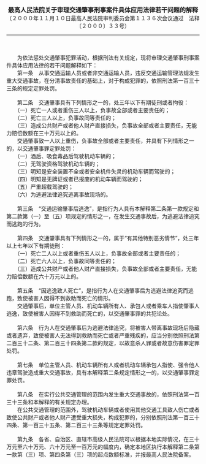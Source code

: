 <div id="div_content"><font color="#760026"></font> <p align="center"><b><font style="font-size:16px;" class="MTitle">最高人民法院关于审理交通肇事刑事案件具体应用法律若干问题的解释<br></font></b><font style="font-size:14px;">
（２０００年１１月１０日最高人民法院审判委员会第１１３６次会议通过　法释〔２０００〕３３号）</font></p><hr color="red"><br>
<br>
　　为依法惩处交通肇事犯罪活动，根据刑法有关规定，现将审理交通肇事刑事案件具体应用法律的若干问题解释如下：<br>
<font class="TiaoNoA">　　第一条</font>　从事交通运输人员或者非交通运输人员，违反交通运输管理法规发生重大交通事故，在分清事故责任的基础上，对于构成犯罪的，依照刑法第一百三十三条的规定定罪处罚。<br>
<br><font class="TiaoNoA">　　第二条</font>　交通肇事具有下列情形之一的，处三年以下有期徒刑或者拘役：<br>
　　（一）死亡一人或者重伤三人以上，负事故全部或者主要责任的；<br>
　　（二）死亡三人以上，负事故同等责任的；<br>
　　（三）造成公共财产或者他人财产直接损失，负事故全部或者主要责任，无能力赔偿数额在三十万元以上的。<br>
　　交通肇事致一人以上重伤，负事故全部或者主要责任，并具有下列情形之一的，以交通肇事罪定罪处罚：<br>
　　（一）酒后、吸食毒品后驾驶机动车辆的；<br>
　　（二）无驾驶资格驾驶机动车辆的；<br>
　　（三）明知是安全装置不全或者安全机件失灵的机动车辆而驾驶的；<br>
　　（四）明知是无牌证或者已报废的机动车辆而驾驶的；<br>
　　（五）严重超载驾驶的；<br>
　　（六）为逃避法律追究逃离事故现场的。<br>
<br><font class="TiaoNoA">　　第三条</font>　“交通运输肇事后逃逸”，是指行为人具有本解释第二条第一款规定和第二款第（一）至（五）项规定的情形之一，在发生交通事故后，为逃避法律追究而逃跑的行为。<br>
<br><font class="TiaoNoA">　　第四条</font>　交通肇事具有下列情形之一的，属于“有其他特别恶劣情节”，处三年以上七年以下有期徒刑：<br>
　　（一）死亡二人以上或者重伤五人以上，负事故全部或者主要责任的；<br>
　　（二）死亡六人以上，负事故同等责任的；<br>
　　（三）造成公共财产或者他人财产直接损失，负事故全部或者主要责任，无能力赔偿数额在六十万元以上的。<br>
<br><font class="TiaoNoA">　　第五条</font>　“因逃逸致人死亡”，是指行为人在交通肇事后为逃避法律追究而逃跑，致使被害人因得不到救助而死亡的情形。<br>
　　交通肇事后，单位主管人员、机动车辆所有人、承包人或者乘车人指使肇事人逃逸，致使被害人因得不到救助而死亡的，以交通肇事罪的共犯论处。<br>
<br><font class="TiaoNoA">　　第六条</font>　行为人在交通肇事后为逃避法律追究，将被害人带离事故现场后隐藏或者遗弃，致使被害人无法得到救助而死亡或者严重残疾的，应当分别依照刑法第二百三十二条、第二百三十四条第二款的规定，以故意杀人罪或者故意伤害罪定罪处罚。<br>
<br><font class="TiaoNoA">　　第七条</font>　单位主管人员、机动车辆所有人或者机动车辆承包人指使、强令他人违章驾驶造成重大交通事故，具有本解释第二条规定情形之一的，以交通肇事罪定罪处罚。<br>
<br><font class="TiaoNoA">　　第八条</font>　在实行公共交通管理的范围内发生重大交通事故的，依照刑法第一百三十三条和本解释的有关规定办理。<br>
　　在公共交通管理的范围外，驾驶机动车辆或者使用其他交通工具致人伤亡或者致使公共财产或者他人财产遭受重大损失，构成犯罪的，分别依照刑法第一百三十四条、第一百三十五条、第二百三十三条等规定定罪处罚。<br>
<br><font class="TiaoNoA">　　第九条</font>　各省、自治区、直辖市高级人民法院可以根据本地实际情况，在三十万元至六十万元、六十万元至一百万元的幅度内，确定本地区执行本解释第二条第一款第（三）项、第四条第（三）项的起点数额标准，并报最高人民法院备案。<br>
<br><br>
</div>